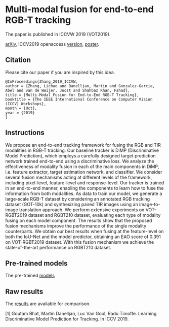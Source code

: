 # Multi-modal fusion for end-to-end RGB-T tracking


The paper is published in ICCVW 2019 (VOT2019). 

[arXiv](https://arxiv.org/pdf/1908.11714.pdf), ICCV2019 openaccess [version](http://openaccess.thecvf.com/content_ICCVW_2019/papers/VOT/Zhang_Multi-Modal_Fusion_for_End-to-End_RGB-T_Tracking_ICCVW_2019_paper.pdf), [poster](https://drive.google.com/file/d/1n9nKUqyghMAfkx4F1J1tCJzUAwc6sZ5x/view?usp=sharing).

## Citation
Please cite our paper if you are inspired by this idea.

```
@InProceedings{Zhang_2019_ICCVW,
author = {Zhang, Lichao and Danelljan, Martin and Gonzalez-Garcia, Abel and van de Weijer, Joost and Shahbaz Khan, Fahad},
title = {Multi-Modal Fusion for End-to-End RGB-T Tracking},
booktitle = {The IEEE International Conference on Computer Vision (ICCV) Workshops},
month = {Oct},
year = {2019}
}
```


## Instructions
We propose an end-to-end tracking framework for fusing the RGB and TIR modalities in RGB-T tracking. Our baseline tracker is DiMP (Discriminative Model Prediction), which employs a carefully designed target prediction network trained end-to-end using a discriminative loss. We analyze the effectiveness of modality fusion in each of the main components in DiMP, i.e. feature extractor, target estimation network, and classifier. We consider several fusion mechanisms acting at different levels of the framework, including pixel-level, feature-level and response-level. Our tracker is trained in an end-to-end manner, enabling the components to learn how to fuse the information from both modalities. As data to train our model, we generate a large-scale RGB-T dataset by considering an annotated RGB tracking dataset (GOT-10k) and synthesizing paired TIR images using an image-to-image translation approach. We perform extensive experiments on VOT-RGBT2019 dataset and RGBT210 dataset, evaluating each type of modality fusing on each model component. The results show that the proposed fusion mechanisms improve the performance of the single modality counterparts. We obtain our best results when fusing at the feature-level on both the IoU-Net and the model predictor, obtaining an EAO score of 0.391 on VOT-RGBT2019 dataset. With this fusion mechanism we achieve the state-of-the-art performance on RGBT210 dataset.

## Pre-trained models

The pre-trained [models](https://drive.google.com/open?id=1b3ehR2NfOkeNlQNr9SDUqDXOqvYl-es1)

## Raw results

The [results](https://drive.google.com/open?id=1iQaQx22pvux9U974knQN2XLY6070Q6K2) are available for comparison.

[1] Goutam Bhat, Martin Danelljan, Luc Van Gool, Radu Timofte.
    Learning Discriminative Model Prediction for Tracking.
    In ICCV 2019.
